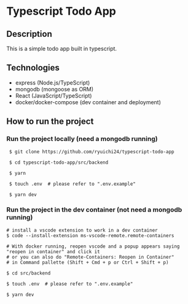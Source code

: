 # Typescript Todo App

## Description

This is a simple todo app built in typescript.

## Technologies

- express (Node.js/TypeScript)
- mongodb (mongoose as ORM)
- React (JavaScript/TypeScript)
- docker/docker-compose (dev container and deployment)

## How to run the project

### Run the project locally (need a mongodb running)

```
 $ git clone https://github.com/ryuichi24/typescript-todo-app

 $ cd typescript-todo-app/src/backend

 $ yarn

 $ touch .env  # please refer to ".env.example"

 $ yarn dev
```

### Run the project in the dev container (not need a mongodb running)

```
# install a vscode extension to work in a dev container
$ code --install-extension ms-vscode-remote.remote-containers

# With docker running, reopen vscode and a popup appears saying "reopen in container" and click it
# or you can also do "Remote-Containers: Reopen in Container"
# in Command pallette (Shift + Cmd + p or Ctrl + Shift + p)

$ cd src/backend

$ touch .env  # please refer to ".env.example"

$ yarn dev
```
